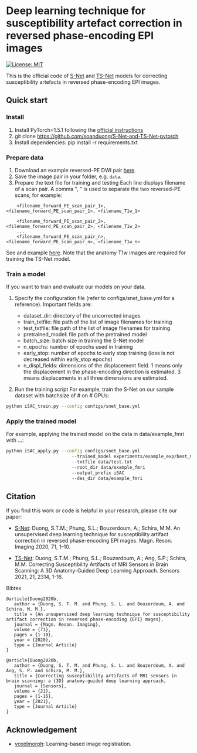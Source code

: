 # Deep learning technique for susceptibility artefact correction in reversed phase-encoding EPI images
[![License: MIT](https://img.shields.io/badge/License-MIT-green.svg)](https://opensource.org/licenses/MIT)

This is the official code of [S-Net](https://www.sciencedirect.com/science/article/abs/pii/S0730725X19307325?via%3Dihub) and [TS-Net](https://www.mdpi.com/1424-8220/21/7/2314) models for correcting susceptibility artefacts in reversed phase-encoding EPI images.


## Quick start
### Install
1. Install PyTorch=1.5.1 following the [official instructions](https://pytorch.org/)
2. git clone https://github.com/soanduong/S-Net-and-TS-Net-pytorch
3. Install dependencies: pip install -r requirements.txt

### Prepare data
1. Download an example reversed-PE DWI pair [here](https://drive.google.com/drive/folders/1lXnTISmq2cwO5mVHXG9iKZCOiDhwju51?usp=sharing).
2. Save the image pair in your folder, e.g. `data`.
3. Prepare the text file for training and testing
   Each line displays filename of a scan pair. A comma ", " is used to separate the two reversed-PE scans, for example:
   
````
    <filename_forward_PE_scan_pair_1>, <filename_forward_PE_scan_pair_1>, <filename_T1w_1> 
    
    <filename_forward_PE_scan_pair_2>, <filename_forward_PE_scan_pair_2>, <filename_T1w_2>
    ...
    <filename_forward_PE_scan_pair_n>, <filename_forward_PE_scan_pair_n>, <filename_T1w_n>
````
See and example [here](https://github.com/soanduong/S-Net-and-TS-Net-pytorch/tree/main/data/file_list.txt).
Note that the anatomy T1w images are required for training the TS-Net model.

### Train a model
If you want to train and evaluate our models on your data.
1. Specify the configuration file (refer to configs/snet_base.yml for a reference). Important fields are:
    - dataset_dir: directory of the uncorrected images
    - train_txtfile: file path of the list of image filenames for training
    - test_txtfile: file path of the list of image filenames for training
    - pretrained_model: file path of the pretrained model
    - batch_size: batch size in training the S-Net model
    - n_epochs: number of epochs used in training
    - early_stop: number of epochs to early stop training
                  (loss is not decreased within early_stop epochs)
    - n_displ_fields: dimensions of the displacement field.
                      1 means only the displacement in the phase-encoding direction is estimated.
                      3 means displacements in all three dimensions are estimated.
   
2. Run the training script
For example, train the S-Net on our sample dataset with batchsize of # on # GPUs:
````bash
python iSAC_train.py --config configs/snet_base.yml
````

### Apply the trained model
For example, applying the trained model on the data in data/example_fmri with ...:
````bash
python iSAC_apply.py --config configs/snet_base.yml
                         --trained_model experiments/example_exp/best_model.pth
                         --txtfile data/test.txt
                         --root_dir data/example_fmri
                         --output_prefix iSAC
                         --des_dir data/example_fmri
````

## Citation
If you find this work or code is helpful in your research, please cite our paper:

* [S-Net](https://www.sciencedirect.com/science/article/abs/pii/S0730725X19307325?via%3Dihub): Duong, S.T.M.; Phung, S.L.; Bouzerdoum, A.; Schira, M.M. An unsupervised deep learning technique for susceptibility artifact correction in reversed phase-encoding EPI mages. Magn. Reson. Imaging 2020, 71, 1–10.

* [TS-Net](https://www.mdpi.com/1424-8220/21/7/2314): Duong, S.T.M.; Phung, S.L.; Bouzerdoum, A.; Ang, S.P.; Schira, M.M. Correcting Susceptibility Artifacts of MRI Sensors in Brain Scanning: A 3D Anatomy-Guided Deep Learning Approach. Sensors 2021, 21, 2314, 1-16.

Bibtex
````
@article{Duong2020b,
   author = {Duong, S. T. M. and Phung, S. L. and Bouzerdoum, A. and Schira, M. M.},
   title = {An unsupervised deep learning technique for susceptibility artifact correction in reversed phase-encoding {EPI} mages},
   journal = {Magn. Reson. Imaging},
   volume = {71},
   pages = {1-10},
   year = {2020},
   type = {Journal Article}
}

@article{Duong2020b,
   author = {Duong, S. T. M. and Phung, S. L. and Bouzerdoum, A. and Ang, S. P. and Schira, M. M.},
   title = {Correcting susceptibility artifacts of MRI sensors in brain scanning: a {3D} anatomy-guided deep learning approach,
   journal = {Sensors},
   volume = {21},
   pages = {1-16},
   year = {2021},
   type = {Journal Article}
}
````

## Acknowledgement
* [voxelmorph](https://github.com/voxelmorph/voxelmorph): Learning-based image registration.
